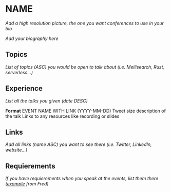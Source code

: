 # NAME

*Add a high resolution picture, the one you want conferences to use in your bio*

*Add your biography here*

## Topics

*List of topics (ASC) you would be open to talk about (i.e. Meilisearch, Rust, serverless...)*

## Experience

*List all the talks you given (date DESC)*

**Format**
EVENT NAME WITH LINK (YYYY-MM-DD)
Tweet size description of the talk
Links to any resources like recording or slides

## Links

*Add all links (name ASC) you want to see there (i.e. Twitter, LinkedIn, website...)*

## Requierements

*If you have requierements when you speak at the events, list them there ([example](https://github.com/fharper/speakerkit#requirements) from Fred)*
